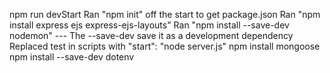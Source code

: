 npm run devStart
Ran "npm init" off the start to get package.json
Ran "npm install express ejs express-ejs-layouts"
Ran "npm install --save-dev nodemon"
--- The --save-dev save it as a development dependency
Replaced test in scripts with "start": "node server.js"
npm install mongoose
npm install --save-dev dotenv